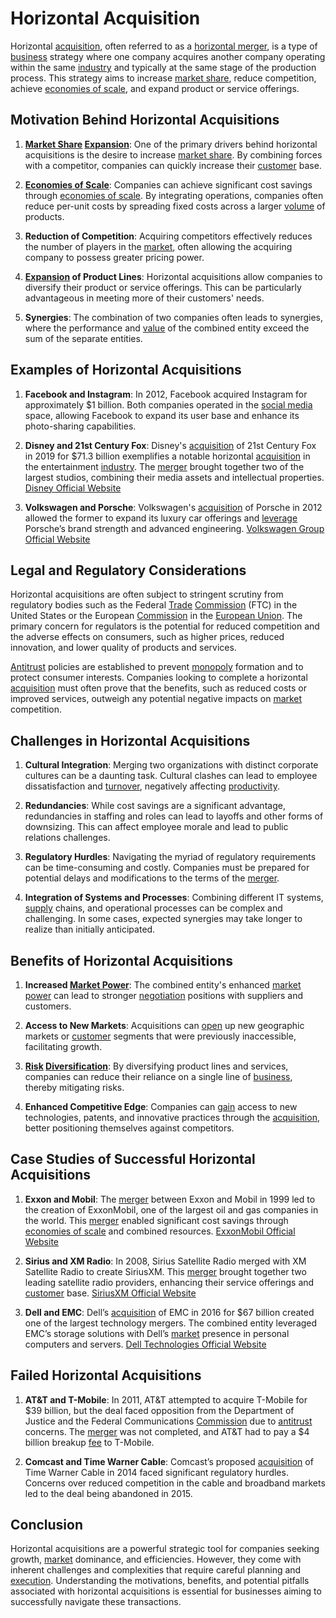 # Horizontal Acquisition

Horizontal [acquisition](../a/acquisition.md), often referred to as a [horizontal merger](../h/horizontal_merger.md), is a type of [business](../b/business.md) strategy where one company acquires another company operating within the same [industry](../i/industry.md) and typically at the same stage of the production process. This strategy aims to increase [market share](../m/market_share.md), reduce competition, achieve [economies of scale](../e/economies_of_scale.md), and expand product or service offerings.

## Motivation Behind Horizontal Acquisitions

1. **[Market Share](../m/market_share.md) [Expansion](../e/expansion.md)**: One of the primary drivers behind horizontal acquisitions is the desire to increase [market share](../m/market_share.md). By combining forces with a competitor, companies can quickly increase their [customer](../c/customer.md) base.

2. **[Economies of Scale](../e/economies_of_scale.md)**: Companies can achieve significant cost savings through [economies of scale](../e/economies_of_scale.md). By integrating operations, companies often reduce per-unit costs by spreading fixed costs across a larger [volume](../v/volume.md) of products.

3. **Reduction of Competition**: Acquiring competitors effectively reduces the number of players in the [market](../m/market.md), often allowing the acquiring company to possess greater pricing power.

4. **[Expansion](../e/expansion.md) of Product Lines**: Horizontal acquisitions allow companies to diversify their product or service offerings. This can be particularly advantageous in meeting more of their customers' needs.

5. **Synergies**: The combination of two companies often leads to synergies, where the performance and [value](../v/value.md) of the combined entity exceed the sum of the separate entities.

## Examples of Horizontal Acquisitions

1. **Facebook and Instagram**: In 2012, Facebook acquired Instagram for approximately $1 billion. Both companies operated in the [social media](../s/social_media.md) space, allowing Facebook to expand its user base and enhance its photo-sharing capabilities.
   
2. **Disney and 21st Century Fox**: Disney's [acquisition](../a/acquisition.md) of 21st Century Fox in 2019 for $71.3 billion exemplifies a notable horizontal [acquisition](../a/acquisition.md) in the entertainment [industry](../i/industry.md). The [merger](../m/merger.md) brought together two of the largest studios, combining their media assets and intellectual properties.
   [Disney Official Website](https://thewaltdisneycompany.com)

3. **Volkswagen and Porsche**: Volkswagen's [acquisition](../a/acquisition.md) of Porsche in 2012 allowed the former to expand its luxury car offerings and [leverage](../l/leverage.md) Porsche’s brand strength and advanced engineering.
   [Volkswagen Group Official Website](https://www.volkswagenag.com)

## Legal and Regulatory Considerations

Horizontal acquisitions are often subject to stringent scrutiny from regulatory bodies such as the Federal [Trade](../t/trade.md) [Commission](../c/commission.md) (FTC) in the United States or the European [Commission](../c/commission.md) in the [European Union](../e/european_union_(eu).md). The primary concern for regulators is the potential for reduced competition and the adverse effects on consumers, such as higher prices, reduced innovation, and lower quality of products and services.

[Antitrust](../a/antitrust.md) policies are established to prevent [monopoly](../m/monopoly.md) formation and to protect consumer interests. Companies looking to complete a horizontal [acquisition](../a/acquisition.md) must often prove that the benefits, such as reduced costs or improved services, outweigh any potential negative impacts on [market](../m/market.md) competition.

## Challenges in Horizontal Acquisitions

1. **Cultural Integration**: Merging two organizations with distinct corporate cultures can be a daunting task. Cultural clashes can lead to employee dissatisfaction and [turnover](../t/turnover.md), negatively affecting [productivity](../p/productivity.md).

2. **Redundancies**: While cost savings are a significant advantage, redundancies in staffing and roles can lead to layoffs and other forms of downsizing. This can affect employee morale and lead to public relations challenges.

3. **Regulatory Hurdles**: Navigating the myriad of regulatory requirements can be time-consuming and costly. Companies must be prepared for potential delays and modifications to the terms of the [merger](../m/merger.md).

4. **Integration of Systems and Processes**: Combining different IT systems, [supply](../s/supply.md) chains, and operational processes can be complex and challenging. In some cases, expected synergies may take longer to realize than initially anticipated.

## Benefits of Horizontal Acquisitions

1. **Increased [Market Power](../m/market_power.md)**: The combined entity's enhanced [market power](../m/market_power.md) can lead to stronger [negotiation](../n/negotiation.md) positions with suppliers and customers.

2. **Access to New Markets**: Acquisitions can [open](../o/open.md) up new geographic markets or [customer](../c/customer.md) segments that were previously inaccessible, facilitating growth.

3. **[Risk](../r/risk.md) [Diversification](../d/diversification.md)**: By diversifying product lines and services, companies can reduce their reliance on a single line of [business](../b/business.md), thereby mitigating risks.

4. **Enhanced Competitive Edge**: Companies can [gain](../g/gain.md) access to new technologies, patents, and innovative practices through the [acquisition](../a/acquisition.md), better positioning themselves against competitors.

## Case Studies of Successful Horizontal Acquisitions

1. **Exxon and Mobil**: The [merger](../m/merger.md) between Exxon and Mobil in 1999 led to the creation of ExxonMobil, one of the largest oil and gas companies in the world. This [merger](../m/merger.md) enabled significant cost savings through [economies of scale](../e/economies_of_scale.md) and combined resources.
   [ExxonMobil Official Website](https://corporate.exxonmobil.com)

2. **Sirius and XM Radio**: In 2008, Sirius Satellite Radio merged with XM Satellite Radio to create SiriusXM. This [merger](../m/merger.md) brought together two leading satellite radio providers, enhancing their service offerings and [customer](../c/customer.md) base.
   [SiriusXM Official Website](https://www.siriusxm.com)

3. **Dell and EMC**: Dell’s [acquisition](../a/acquisition.md) of EMC in 2016 for $67 billion created one of the largest technology mergers. The combined entity leveraged EMC’s storage solutions with Dell’s [market](../m/market.md) presence in personal computers and servers.
   [Dell Technologies Official Website](https://www.delltechnologies.com)

## Failed Horizontal Acquisitions

1. **AT&T and T-Mobile**: In 2011, AT&T attempted to acquire T-Mobile for $39 billion, but the deal faced opposition from the Department of Justice and the Federal Communications [Commission](../c/commission.md) due to [antitrust](../a/antitrust.md) concerns. The [merger](../m/merger.md) was not completed, and AT&T had to pay a $4 billion breakup [fee](../f/fee.md) to T-Mobile.

2. **Comcast and Time Warner Cable**: Comcast’s proposed [acquisition](../a/acquisition.md) of Time Warner Cable in 2014 faced significant regulatory hurdles. Concerns over reduced competition in the cable and broadband markets led to the deal being abandoned in 2015.

## Conclusion

Horizontal acquisitions are a powerful strategic tool for companies seeking growth, [market](../m/market.md) dominance, and efficiencies. However, they come with inherent challenges and complexities that require careful planning and [execution](../e/execution.md). Understanding the motivations, benefits, and potential pitfalls associated with horizontal acquisitions is essential for businesses aiming to successfully navigate these transactions.